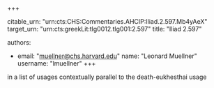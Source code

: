 +++


citable_urn: "urn:cts:CHS:Commentaries.AHCIP:Iliad.2.597.Mb4yAeX"
target_urn: "urn:cts:greekLit:tlg0012.tlg001:2.597"
title: "Iliad 2.597"

authors:
- email: "muellner@chs.harvard.edu"
  name: "Leonard Muellner"
  username: "lmuellner"
+++

<p>in a list of usages contextually parallel to the death-eukhesthai usage</p>